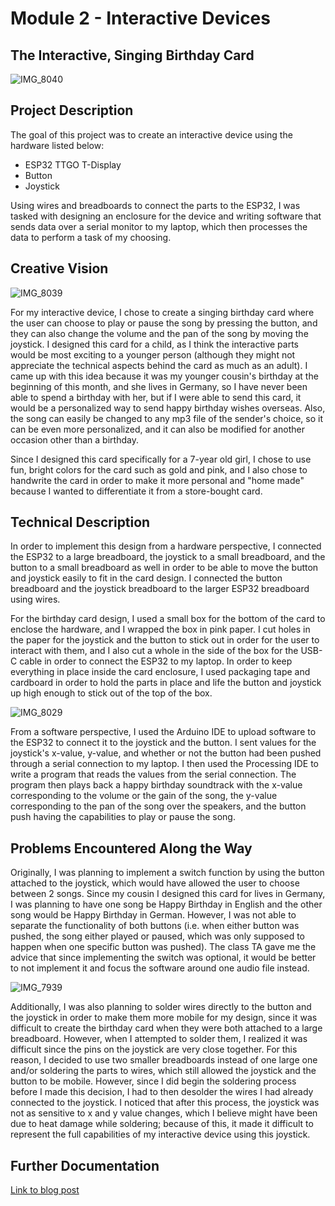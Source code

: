 # Module 2 - Interactive Devices
## The Interactive, Singing Birthday Card
![IMG_8040](https://user-images.githubusercontent.com/80801327/229381325-d6981165-6b28-499e-bf01-af9ea14ec359.jpeg)

## Project Description
The goal of this project was to create an interactive device using the hardware listed below: 
* ESP32 TTGO T-Display 
* Button
* Joystick

Using wires and breadboards to connect the parts to the ESP32, I was tasked with designing an enclosure for the device and writing software that sends data over a serial monitor to my laptop, which then processes the data to perform a task of my choosing. 

## Creative Vision
![IMG_8039](https://user-images.githubusercontent.com/80801327/229381425-58a8ea47-661b-4006-ac7b-f26cf2ca7d6c.jpeg)

For my interactive device, I chose to create a singing birthday card where the user can choose to play or pause the song by pressing the button, and they can also change the volume and the pan of the song by moving the joystick. I designed this card for a child, as I think the interactive parts would be most exciting to a younger person (although they might not appreciate the technical aspects behind the card as much as an adult). I came up with this idea because it was my younger cousin's birthday at the beginning of this month, and she lives in Germany, so I have never been able to spend a birthday with her, but if I were able to send this card, it would be a personalized way to send happy birthday wishes overseas. Also, the song can easily be changed to any mp3 file of the sender's choice, so it can be even more personalized, and it can also be modified for another occasion other than a birthday. 

Since I designed this card specifically for a 7-year old girl, I chose to use fun, bright colors for the card such as gold and pink, and I also chose to handwrite the card in order to make it more personal and "home made" because I wanted to differentiate it from a store-bought card.

## Technical Description
In order to implement this design from a hardware perspective, I connected the ESP32 to a large breadboard, the joystick to a small breadboard, and the button to a small breadboard as well in order to be able to move the button and joystick easily to fit in the card design. I connected the button breadboard and the joystick breadboard to the larger ESP32 breadboard using wires. 

For the birthday card design, I used a small box for the bottom of the card to enclose the hardware, and I wrapped the box in pink paper. I cut holes in the paper for the joystick and the button to stick out in order for the user to interact with them, and I also cut a whole in the side of the box for the USB-C cable in order to connect the ESP32 to my laptop. In order to keep everything in place inside the card enclosure, I used packaging tape and cardboard in order to hold the parts in place and life the button and joystick up high enough to stick out of the top of the box. 

![IMG_8029](https://user-images.githubusercontent.com/80801327/229381373-4fca57e5-7e4f-47c5-be48-5eff924734d2.jpeg)


From a software perspective, I used the Arduino IDE to upload software to the ESP32 to connect it to the joystick and the button. I sent values for the joystick's x-value, y-value, and whether or not the button had been pushed through a serial connection to my laptop. I then used the Processing IDE to write a program that reads the values from the serial connection. The program then plays back a happy birthday soundtrack with the x-value corresponding to the volume or the gain of the song, the y-value corresponding to the pan of the song over the speakers, and the button push having the capabilities to play or pause the song. 

## Problems Encountered Along the Way
Originally, I was planning to implement a switch function by using the button attached to the joystick, which would have allowed the user to choose between 2 songs. Since my cousin I designed this card for lives in Germany, I was planning to have one song be Happy Birthday in English and the other song would be Happy Birthday in German. However, I was not able to separate the functionality of both buttons (i.e. when either button was pushed, the song either played or paused, which was only supposed to happen when one specific button was pushed). The class TA gave me the advice that since implementing the switch was optional, it would be better to not implement it and focus the software around one audio file instead. 

![IMG_7939](https://user-images.githubusercontent.com/80801327/229381410-6cfb3b18-8e6d-43cf-9ad6-40097276a01c.jpeg)


Additionally, I was also planning to solder wires directly to the button and the joystick in order to make them more mobile for my design, since it was difficult to create the birthday card when they were both attached to a large breadboard. However, when I attempted to solder them, I realized it was difficult since the pins on the joystick are very close together. For this reason, I decided to use two smaller breadboards instead of one large one and/or soldering the parts to wires, which still allowed the joystick and the button to be mobile. However, since I did begin the soldering process before I made this decision, I had to then desolder the wires I had already connected to the joystick. I noticed that after this process, the joystick was not as sensitive to x and y value changes, which I believe might have been due to heat damage while soldering; because of this, it made it difficult to represent the full capabilities of my interactive device using this joystick. 

## Further Documentation
[Link to blog post](https://medium.com/@iw2230/module-2-interactive-devices-f605d0e128c5)
